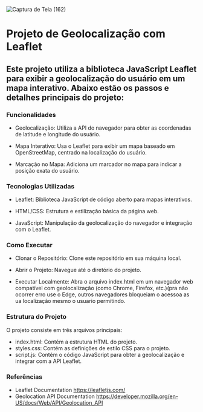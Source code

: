 ![Captura de Tela (162)](https://github.com/giordanosousa/your-geolocation/assets/135980427/31901129-f28d-4b05-b07f-f8acc4c24ca3)

<h1>Projeto de Geolocalização com Leaflet</h1>

<h2>Este projeto utiliza a biblioteca JavaScript Leaflet para exibir a geolocalização do usuário em um mapa interativo. Abaixo estão os passos e detalhes principais do projeto:</h2>

<h3>Funcionalidades</h3>

- Geolocalização: Utiliza a API do navegador para obter as coordenadas de latitude e longitude do usuário.

- Mapa Interativo: Usa o Leaflet para exibir um mapa baseado em OpenStreetMap, centrado na localização do usuário.

- Marcação no Mapa: Adiciona um marcador no mapa para indicar a posição exata do usuário.

<h3>Tecnologias Utilizadas</h3>

- Leaflet: Biblioteca JavaScript de código aberto para mapas interativos.

- HTML/CSS: Estrutura e estilização básica da página web.

- JavaScript: Manipulação da geolocalização do navegador e integração com o Leaflet.

<h3>Como Executar</h3>

- Clonar o Repositório: Clone este repositório em sua máquina local.

- Abrir o Projeto: Navegue até o diretório do projeto.

- Executar Localmente: Abra o arquivo index.html em um navegador web compatível com geolocalização (como Chrome, Firefox, etc.)(pra não ocorrer erro use o Edge, outros navegadores bloqueiam o acessoa as ua localização mesmo o usuario permitindo.

<h3>Estrutura do Projeto</h3>

O projeto consiste em três arquivos principais:

- index.html: Contém a estrutura HTML do projeto.
- styles.css: Contém as definições de estilo CSS para o projeto.
- script.js: Contém o código JavaScript para obter a geolocalização e integrar com a API Leaflet.

<h3>Referências</h3>

- Leaflet Documentation https://leafletjs.com/
- Geolocation API Documentation https://developer.mozilla.org/en-US/docs/Web/API/Geolocation_API




